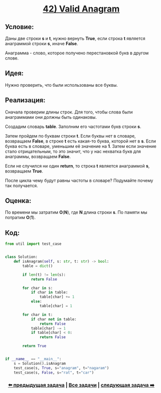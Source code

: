<div align='center'>
<h1><a href='https://leetcode.com/problems/valid-anagram/description/'><strong>42) Valid Anagram</strong></a></h1>
</div>

## **Условие:**

Даны две строки **s** и **t**, нужно вернуть **True**, если строка **t** является анаграммой строки **s**, иначе **False**.

Анаграмма - слово, которое получено перестановкой букв в другом слове.

## **Идея:**

Нужно проверить, что были использованы все буквы.

## **Реализация:**

Сначала проверим длины строк. Для того, чтобы слова были анаграммами они должны быть одинаковы.

Создадим словарь **table**. Заполним его частотами букв строки **s**.

Затем пройдем по буквам строки **t**. Если буквы нет в словаре, возвращаем **False**, в строке **t** есть какая-то буква, которой нет в **s**. Если буква есть в словаре, уменьшим её значение на **1**. Затем если значение стало отрицательным, то это значит, что у нас нехватка букв для анаграммы, возвращаем **False**.

Если не случился ни один **return**, то строка **t** является анаграммой **s**, возвращаем **True**.



После цикла чему будут равны частоты в словаре? Подумайте почему так получается.



## **Оценка:**

По времени мы затратим **O**(**N**), где **N** длина строки **s**. По памяти мы потратим **O**(**1**).

## Код:
```python
from util import test_case


class Solution:
    def isAnagram(self, s: str, t: str) -> bool:
        table = dict()

        if len(t) != len(s):
            return False

        for char in s:
            if char in table:
                table[char] += 1
            else:
                table[char] = 1

        for char in t:
            if char not in table:
                return False
            table[char] -= 1
            if table[char] < 0:
                return False

        return True


if __name__ == "__main__":
    s = Solution().isAnagram
    test_case(s, True, s="anagram", t="nagaram")
    test_case(s, False, s="rat", t="car")

```

<div align='center'><h3><a href='https://github.com/TAskMAster339/PythonAlgorithms/tree/main/41.Word%20Pattern'>⬅️ предыдущая задача</a>&nbsp;|&nbsp;<a href='https://github.com/TAskMAster339/PythonAlgorithms/tree/main/README.md'>Все задачи</a>&nbsp;|&nbsp;<a href='https://github.com/TAskMAster339/PythonAlgorithms/tree/main/43.Group%20Anagrams'>следующая задача ➡️</a></h3></div>